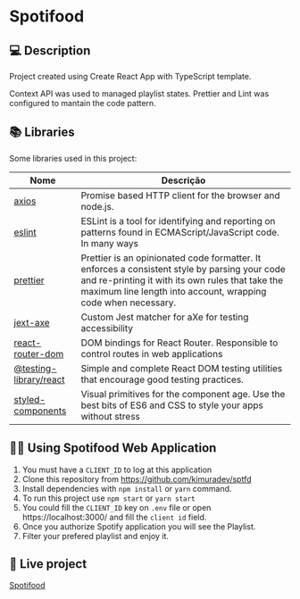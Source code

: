 # Spotifood

## 💻 Description

Project created using Create React App with TypeScript template.

Context API was used to managed playlist states. Prettier and Lint was configured to mantain the code pattern.

## 📚 Libraries

Some libraries used in this project:

| Nome                                                                           | Descrição                                                                                                                                                                                                          |
| ------------------------------------------------------------------------------ | ------------------------------------------------------------------------------------------------------------------------------------------------------------------------------------------------------------------ |
| [axios](https://www.npmjs.com/package/axios)                                   | Promise based HTTP client for the browser and node.js.                                                                                                                                                             |
| [eslint](https://www.npmjs.com/package/eslint)                                 | ESLint is a tool for identifying and reporting on patterns found in ECMAScript/JavaScript code. In many ways                                                                                                       |
| [prettier](https://www.npmjs.com/package/prettier)                             | Prettier is an opinionated code formatter. It enforces a consistent style by parsing your code and re-printing it with its own rules that take the maximum line length into account, wrapping code when necessary. |
| [jext-axe](https://www.npmjs.com/package/jest-axe)                             | Custom Jest matcher for aXe for testing accessibility                                                                                                                                                              |
| [react-router-dom](https://www.npmjs.com/package/react-router-dom)             | DOM bindings for React Router. Responsible to control routes in web applications                                                                                                                                   |
| [@testing-library/react](https://www.npmjs.com/package/@testing-library/react) | Simple and complete React DOM testing utilities that encourage good testing practices.                                                                                                                             |
| [styled-components](https://www.npmjs.com/package/styled-components)           | Visual primitives for the component age. Use the best bits of ES6 and CSS to style your apps without stress                                                                                                        |

## 👷‍♂️ Using Spotifood Web Application

1. You must have a `CLIENT_ID` to log at this application
2. Clone this repository from https://github.com/kimuradev/sptfd
3. Install dependencies with `npm install` or `yarn` command.
4. To run this project use `npm start` or `yarn start`
5. You could fill the `CLIENT_ID` key on `.env` file or open https://localhost:3000/ and fill the `client id` field.
6. Once you authorize Spotify application you will see the Playlist.
7. Filter your prefered playlist and enjoy it.

## 🎉 Live project

[Spotifood](https://)
